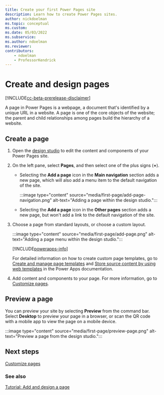 ```yaml
---
title: Create your first Power Pages site
description: Learn how to create Power Pages sites.
author: nickdoelman
ms.topic: conceptual
ms.custom: 
ms.date: 05/03/2022
ms.subservice:
ms.author: ndoelman 
ms.reviewer: 
contributors:
    - ndoelman
    - ProfessorKendrick
---
```


# Create and design pages

[!INCLUDE[cc-beta-prerelease-disclaimer](../includes/cc-beta-prerelease-disclaimer.md)]

A page in Power Pages is a webpage, a document<!--note from editor: Not sure this is the right word here. A document has a different meaning. Can it say something like "a container for content"?--> that's identified by a unique URL in a website. A page is one of the core objects of the website; the parent and child relationships among pages build the hierarchy of a website.<!--note from editor: Suggested.-->

## Create a page

1. Open the [design studio](use-design-studio.md) to edit the content and components of your Power Pages site.

1. On the left pane, select **Pages**, and then select one of the plus signs (**+**).

    - Selecting the **Add a page** icon in the **Main navigation** section adds a new page, which will also add a menu item to the default navigation of the site.

        :::image type="content" source="media/first-page/add-page-navigation.png" alt-text="Adding a page within the design studio.":::<!--note here and line 36 - okay to use "design studio" instead of "maker studio"?-->

    - Selecting the **Add a page** icon in the **Other pages** section adds a new page, but won't add a link to the default navigation of the site.

1. Choose a page from standard layouts, or choose a custom layout.

    :::image type="content" source="media/first-page/add-page.png" alt-text="Adding a page menu within the design studio.":::

    [!INCLUDE[powerapps-info](../includes/cc-powerapps-info.md)]

    For detailed information on how to create custom page templates, go to [Create and manage page templates](/power-apps/maker/portals/configure/page-templates) and [Store source content by using web templates](/power-apps/maker/portals/liquid/store-content-web-templates) in the Power Apps documentation.

1. Add content and components to your page. For more information, go to [Customize pages](customize-pages.md).

## Preview a page

You can preview your site by selecting **Preview** from the command bar. Select **Desktop** to preview your page in a browser, or scan the QR code with a mobile app to view the page on a mobile device.

:::image type="content" source="media/first-page/preview-page.png" alt-text="Preview a page from the design studio.":::

## Next steps

[Customize pages](customize-pages.md)

### See also

[Tutorial: Add and design a page](tutorial-add-webpage.md)